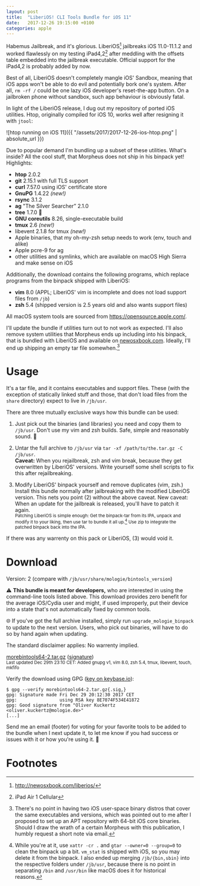 ```yaml
---
layout: post
title:  "LiberiOS! CLI Tools Bundle for iOS 11"
date:   2017-12-26 19:15:00 +0100
categories: apple
---
```


Habemus Jailbreak, and it's glorious. LiberiOS[^1] jailbreaks iOS 11.0-11.1.2 and worked flawlessly
on my testing iPad4,2[^2] after meddling with the offsets table embedded into the jailbreak
executable. Official support for the iPad4,2 is probably added by now.

Best of all, LiberiOS doesn't completely mangle iOS' Sandbox, meaning that iOS apps won't be able to
do evil and potentially bork one's system. After all, `rm -rf /` could be one lazy iOS developer's
reset-the-app button. On a jailbroken phone without sandbox, such app behaviour is obviously fatal.

In light of the LiberiOS release, I dug out my repository of ported iOS utilities. Htop, originally
compiled for iOS 10, works well after resigning it with `jtool`:

![htop running on iOS 11]({{ "/assets/2017/2017-12-26-ios-htop.png" | absolute_url }})

Due to popular demand I'm bundling up a subset of these utilities. What's inside? All the cool
stuff, that Morpheus does not ship in his binpack yet! Highlights:

* **htop** 2.0.2
* **git** 2.15.1 with full TLS support
* **curl** 7.57.0 using iOS' certificate store
* **GnuPG** 1.4.22 *(new!)*
* **rsync** 3.1.2
* **ag** "The Silver Searcher” 2.1.0
* **tree** 1.7.0 🎄
* **GNU coreutils** 8.26, single-executable build
* **tmux** 2.6 *(new!)*
* libevent 2.1.8 for tmux *(new!)*
* Apple binaries, that my oh-my-zsh setup needs to work (env, touch and alike)
* Apple pcre-9 for ag
* other utilities and symlinks, which are available on macOS High Sierra and make sense on iOS

Additionally, the download contains the following programs, which replace programs from the binpack
shipped with LiberiOS:

* **vim** 8.0 (APPL; LiberiOS' vim is incomplete and does not load support files from `/jb`)
* **zsh** 5.4 (shipped version is 2.5 years old and also wants support files)

All macOS system tools are sourced from <https://opensource.apple.com/>.

I'll update the bundle if utilities turn out to not work as expected. I'll also remove system
utilities that Morpheus ends up including into his binpack, that is bundled with LiberiOS and
available on [newosxbook.com](http://newosxbook.com/tools/iOSBinaries.html). Ideally, I'll end up
shipping an empty tar file somewhen.[^3]

# Usage

It's a tar file, and it contains executables and support files. These (with the exception of
statically linked stuff and those, that don't load files from the `share` directory) expect to live
in `/jb/usr`.

There are three mutually exclusive ways how this bundle can be used:

1. Just pick out the binaries (and libraries) you need and copy them to `/jb/usr`. Don't use my vim
   and zsh builds. Safe, simple and reasonably sound. 

2. Untar the full archive to `/jb/usr` via `tar -xf /path/to/the.tar.gz -C /jb/usr`.  
   <b>Caveat:</b> When you rejailbreak, zsh and vim break, because they get overwritten by LiberiOS'
   versions. Write yourself some shell scripts to fix this after rejailbreaking.

3. Modify LiberiOS' binpack yourself and remove duplicates (vim, zsh.) Install this bundle normally
   after jailbreaking with the modified LiberiOS version. This nets you point (2) without the above
   caveat. New caveat:
   When an update for the jailbreak is released, you'll have to patch it again.  
   <small>Patching LiberiOS is simple enough: Get the binpack-tar from its IPA, unpack and modify it
   to your liking, then use tar to bundle it all up.[^4] Use zip to integrate the patched binpack
   back into the IPA.</small>

If there was any warrenty on this pack or LiberiOS, (3) would void it.

# Download

Version: 2 (compare with `/jb/usr/share/mologie/bintools_version`)

⚠️ <b>This bundle is meant for developers,</b> who are interested in using the command-line tools listed
above. This download provides zero benefit for the average iOS/Cydia user and might, if used
improperly, put their device into a state that's not automatically fixed by common tools.

🌐 If you've got the full archive installed, simply run `upgrade_mologie_binpack` to update to the
next version. Users, who pick out binaries, will have to do so by hand again when updating.

The standard disclaimer applies: No warrenty implied.

[morebintools64-2.tar.gz](https://s3.eu-central-1.amazonaws.com/mologie.github.io/iosbintools64/morebintools64-2.tar.gz) ([signature](https://s3.eu-central-1.amazonaws.com/mologie.github.io/iosbintools64/morebintools64-2.tar.gz.sig))  
<small>Last updated Dec 29th 23:10 CET: Added gnupg v1, vim 8.0, zsh 5.4, tmux, libevent, touch, mkfifo</small>

Verify the download using GPG
([key on keybase.io](https://keybase.io/mologie/pgp_keys.asc?fingerprint=4f8f50e9df8d0f28a5ee95ae8e7074f534e41872)):

```
$ gpg --verify morebintools64-2.tar.gz{.sig,}
gpg: Signature made Fri Dec 29 20:12:30 2017 CET
gpg:                using RSA key 8E7074F534E41872
gpg: Good signature from "Oliver Kuckertz <oliver.kuckertz@mologie.de>"
[...]
```

Send me an email (footer) for voting for your favorite tools to be added to the bundle when I next
update it, to let me know if you had success or issues with it or how you're using it. 💌

# Footnotes

[^1]: <http://newosxbook.com/liberios/>

[^2]: iPad Air 1 Cellular

[^3]: There's no point in having two iOS user-space binary distros that cover the same executables and versions, which was pointed out to me after I proposed to set up an APT repository with 64-bit iOS core binaries. Should I draw the wrath of a certain Morpheus with this publication, I humbly request a short note via email.

[^4]: While you're at it, use `xattr -cr .` and `gtar --owner=0 --group=0` to clean the binpack up a bit. `vm_stat` is shipped with iOS, so you may delete it from the binpack. I also ended up merging `/jb/{bin,sbin}` into the respective folders under `/jb/usr`, because there is no point in separating `/bin` and `/usr/bin` like macOS does it for historical reasons.

